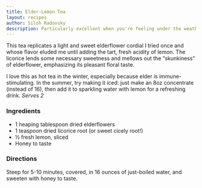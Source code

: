 ```yaml
---
title: Elder-Lemon Tea
layout: recipes
author: Siloh Radovsky
description: Particularly excellent when you're feeling under the weather.
---
```


This tea replicates a light and sweet elderflower cordial I tried once and whose flavor eluded me until adding the tart, fresh acidity of lemon. The licorice lends some necessary sweetness and mellows out the “skunkiness” of elderflower, emphasizing its pleasant floral taste. 

I love this as hot tea in the winter, especially because elder is immune-stimulating. In the summer, try making it iced: just make an 8oz concentrate (instead of 16), then add it to sparkling water with lemon for a refreshing drink. _Serves 2_

### Ingredients
- 1 heaping tablespoon dried elderflowers
- 1 teaspoon dried licorice root (or sweet cicely root!)
- ½ fresh lemon, sliced
- Honey to taste

### Directions
Steep for 5-10 minutes, covered, in 16 ounces of just-boiled water, and sweeten with honey to taste. 

